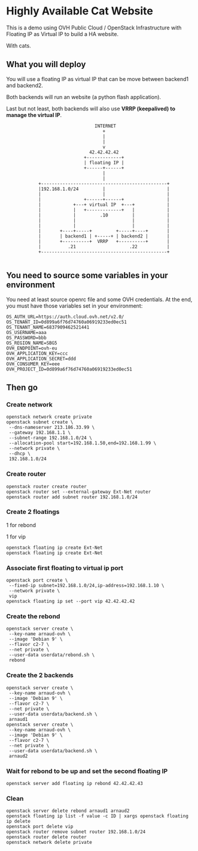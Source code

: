 # Highly Available Cat Website

This is a demo using OVH Public Cloud / OpenStack Infrastructure with Floating IP as Virtual IP to build a HA website.

With cats.

## What you will deploy

You will use a floating IP as virtual IP that can be move between backend1 and backend2.

Both backends will run an website (a python flash application).

Last but not least, both backends will also use **VRRP (keepalived) to manage the virtual IP**.


```
                                 INTERNET
                                    +
                                    |
                                    |
                                    v
                               42.42.42.42
                             +-------------+
                             | floating IP |
                             +------+------+
                                    |
                                    |
            +-----------------------------------------------+
            |192.168.1.0/24         |                       |
            |                       |                       |
            |                +------+------+                |
            |            +---+ virtual IP  +---+            |
            |            |   +-------------+   |            |
            |            |         .10         |            |
            |            |                     |            |
            |            |                     |            |
            |       +----+-----+         +-----+----+       |
            |       | backend1 | +-----+ | backend2 |       |
            |       +----------+  VRRP   +----------+       |
            |          .21                    .22           |
            +-----------------------------------------------+
            
```


## You need to source some variables in your environment
You need at least source openrc file and some OVH credentials.
At the end, you must have those variables set in your environment:

    OS_AUTH_URL=https://auth.cloud.ovh.net/v2.0/
    OS_TENANT_ID=0d899a6f76d74760a06919233ed0ec51
    OS_TENANT_NAME=6837909462521441
    OS_USERNAME=aaa
    OS_PASSWORD=bbb
    OS_REGION_NAME=SBG5
    OVH_ENDPOINT=ovh-eu
    OVH_APPLICATION_KEY=ccc
    OVH_APPLICATION_SECRET=ddd
    OVH_CONSUMER_KEY=eee
    OVH_PROJECT_ID=0d899a6f76d74760a06919233ed0ec51


## Then go

### Create network
    openstack network create private
    openstack subnet create \
     --dns-nameserver 213.186.33.99 \
     --gateway 192.168.1.1 \
     --subnet-range 192.168.1.0/24 \
     --allocation-pool start=192.168.1.50,end=192.168.1.99 \
     --network private \
     --dhcp \
     192.168.1.0/24

### Create router
    openstack router create router
    openstack router set --external-gateway Ext-Net router
    openstack router add subnet router 192.168.1.0/24

### Create 2 floatings
1 for rebond

1 for vip

    openstack floating ip create Ext-Net
    openstack floating ip create Ext-Net

### Associate first floating to virtual ip port
    openstack port create \
     --fixed-ip subnet=192.168.1.0/24,ip-address=192.168.1.10 \
     --network private \
     vip
    openstack floating ip set --port vip 42.42.42.42

### Create the rebond
    openstack server create \
     --key-name arnaud-ovh \
     --image 'Debian 9' \
     --flavor c2-7 \
     --net private \
     --user-data userdata/rebond.sh \
     rebond

### Create the 2 backends
    openstack server create \
     --key-name arnaud-ovh \
     --image 'Debian 9' \
     --flavor c2-7 \
     --net private \
     --user-data userdata/backend.sh \
     arnaud1
    openstack server create \
     --key-name arnaud-ovh \
     --image 'Debian 9' \
     --flavor c2-7 \
     --net private \
     --user-data userdata/backend.sh \
     arnaud2

### Wait for rebond to be up and set the second floating IP
    openstack server add floating ip rebond 42.42.42.43

### Clean
    openstack server delete rebond arnaud1 arnaud2
    openstack floating ip list -f value -c ID | xargs openstack floating ip delete
    openstack port delete vip
    openstack router remove subnet router 192.168.1.0/24
    openstack router delete router
    openstack network delete private
